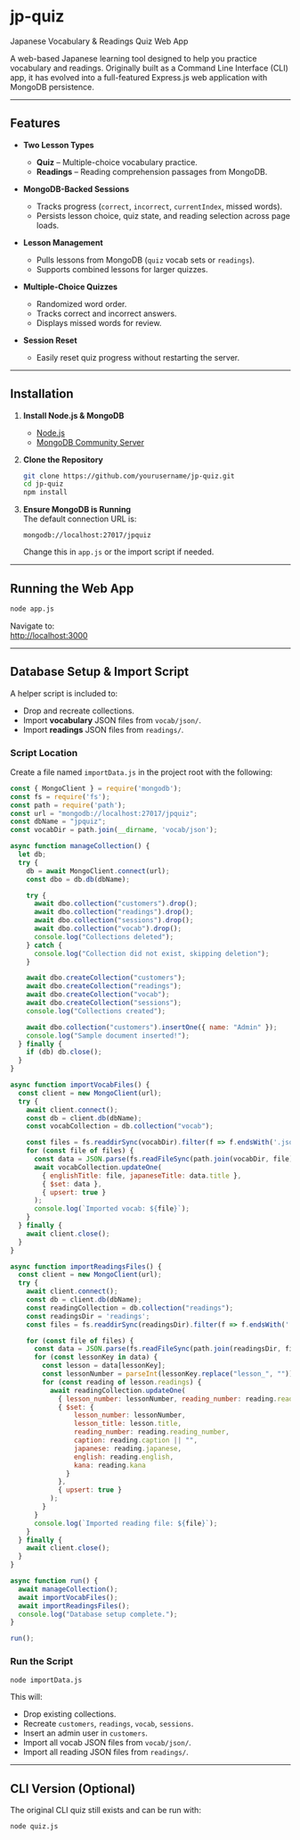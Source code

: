 # jp-quiz  
Japanese Vocabulary & Readings Quiz Web App  

A web-based Japanese learning tool designed to help you practice vocabulary and readings. Originally built as a Command Line Interface (CLI) app, it has evolved into a full-featured Express.js web application with MongoDB persistence.  

---

## Features  

- **Two Lesson Types**  
  - **Quiz** – Multiple-choice vocabulary practice.  
  - **Readings** – Reading comprehension passages from MongoDB.  

- **MongoDB-Backed Sessions**  
  - Tracks progress (`correct`, `incorrect`, `currentIndex`, missed words).  
  - Persists lesson choice, quiz state, and reading selection across page loads.  

- **Lesson Management**  
  - Pulls lessons from MongoDB (`quiz` vocab sets or `readings`).  
  - Supports combined lessons for larger quizzes.  

- **Multiple-Choice Quizzes**  
  - Randomized word order.  
  - Tracks correct and incorrect answers.  
  - Displays missed words for review.  

- **Session Reset**  
  - Easily reset quiz progress without restarting the server.  

---

## Installation  

1. **Install Node.js & MongoDB**  
   - [Node.js](https://nodejs.org/en)  
   - [MongoDB Community Server](https://www.mongodb.com/try/download/community)  

2. **Clone the Repository**  
   ```bash
   git clone https://github.com/yourusername/jp-quiz.git
   cd jp-quiz
   npm install
   ```

3. **Ensure MongoDB is Running**  
   The default connection URL is:  
   ```
   mongodb://localhost:27017/jpquiz
   ```  
   Change this in `app.js` or the import script if needed.  

---

## Running the Web App  

```bash
node app.js
```

Navigate to:  
[http://localhost:3000](http://localhost:3000)  

---

## Database Setup & Import Script  

A helper script is included to:  
- Drop and recreate collections.  
- Import **vocabulary** JSON files from `vocab/json/`.  
- Import **readings** JSON files from `readings/`.  

### **Script Location**  
Create a file named `importData.js` in the project root with the following:  

```js
const { MongoClient } = require('mongodb');
const fs = require('fs');
const path = require('path');
const url = "mongodb://localhost:27017/jpquiz";
const dbName = "jpquiz";
const vocabDir = path.join(__dirname, 'vocab/json');

async function manageCollection() {
  let db;
  try {
    db = await MongoClient.connect(url);
    const dbo = db.db(dbName);

    try {
      await dbo.collection("customers").drop();
      await dbo.collection("readings").drop();
      await dbo.collection("sessions").drop();
      await dbo.collection("vocab").drop();
      console.log("Collections deleted");
    } catch {
      console.log("Collection did not exist, skipping deletion");
    }

    await dbo.createCollection("customers");
    await dbo.createCollection("readings");
    await dbo.createCollection("vocab");
    await dbo.createCollection("sessions");
    console.log("Collections created");

    await dbo.collection("customers").insertOne({ name: "Admin" });
    console.log("Sample document inserted!");
  } finally {
    if (db) db.close();
  }
}

async function importVocabFiles() {
  const client = new MongoClient(url);
  try {
    await client.connect();
    const db = client.db(dbName);
    const vocabCollection = db.collection("vocab");

    const files = fs.readdirSync(vocabDir).filter(f => f.endsWith('.json'));
    for (const file of files) {
      const data = JSON.parse(fs.readFileSync(path.join(vocabDir, file), 'utf8'));
      await vocabCollection.updateOne(
        { englishTitle: file, japaneseTitle: data.title },
        { $set: data },
        { upsert: true }
      );
      console.log(`Imported vocab: ${file}`);
    }
  } finally {
    await client.close();
  }
}

async function importReadingsFiles() {
  const client = new MongoClient(url);
  try {
    await client.connect();
    const db = client.db(dbName);
    const readingCollection = db.collection("readings");
    const readingsDir = 'readings';
    const files = fs.readdirSync(readingsDir).filter(f => f.endsWith('.json'));

    for (const file of files) {
      const data = JSON.parse(fs.readFileSync(path.join(readingsDir, file), 'utf8'));
      for (const lessonKey in data) {
        const lesson = data[lessonKey];
        const lessonNumber = parseInt(lessonKey.replace("lesson_", ""));
        for (const reading of lesson.readings) {
          await readingCollection.updateOne(
            { lesson_number: lessonNumber, reading_number: reading.reading_number },
            { $set: {
                lesson_number: lessonNumber,
                lesson_title: lesson.title,
                reading_number: reading.reading_number,
                caption: reading.caption || "",
                japanese: reading.japanese,
                english: reading.english,
                kana: reading.kana
              }
            },
            { upsert: true }
          );
        }
      }
      console.log(`Imported reading file: ${file}`);
    }
  } finally {
    await client.close();
  }
}

async function run() {
  await manageCollection();
  await importVocabFiles();
  await importReadingsFiles();
  console.log("Database setup complete.");
}

run();
```

### **Run the Script**  
```bash
node importData.js
```

This will:  
- Drop existing collections.  
- Recreate `customers`, `readings`, `vocab`, `sessions`.  
- Insert an admin user in `customers`.  
- Import all vocab JSON files from `vocab/json/`.  
- Import all reading JSON files from `readings/`.  

---

## CLI Version (Optional)  

The original CLI quiz still exists and can be run with:  
```bash
node quiz.js
```  

